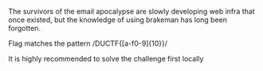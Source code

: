 The survivors of the email apocalypse are slowly developing web infra that once existed, but the knowledge of using brakeman has long been forgotten.

Flag matches the pattern /DUCTF\{[a-f0-9]{10}\}/

It is highly recommended to solve the challenge first locally
